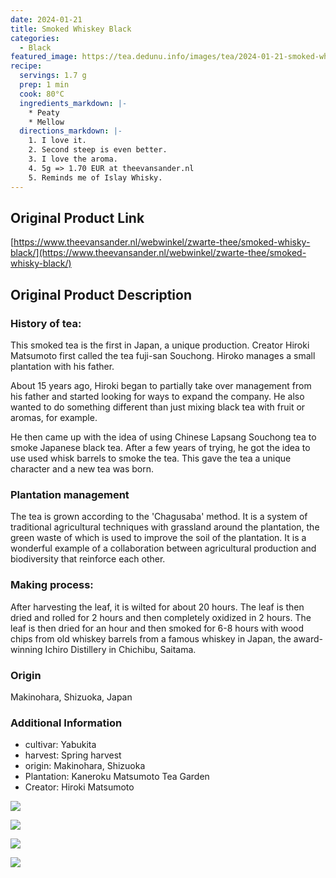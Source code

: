 ```yaml
---
date: 2024-01-21
title: Smoked Whiskey Black
categories:
  - Black
featured_image: https://tea.dedunu.info/images/tea/2024-01-21-smoked-whisky-1.jpg
recipe:
  servings: 1.7 g
  prep: 1 min
  cook: 80°C
  ingredients_markdown: |-
    * Peaty
    * Mellow
  directions_markdown: |-
    1. I love it.
    2. Second steep is even better.
    3. I love the aroma.
    4. 5g => 1.70 EUR at theevansander.nl
    5. Reminds me of Islay Whisky.
---
```


## Original Product Link

[https://www.theevansander.nl/webwinkel/zwarte-thee/smoked-whisky-black/](https://www.theevansander.nl/webwinkel/zwarte-thee/smoked-whisky-black/)

## Original Product Description

### History of tea:

This smoked tea is the first in Japan, a unique production. Creator Hiroki Matsumoto first called the tea fuji-san Souchong. Hiroko manages a small plantation with his father.

About 15 years ago, Hiroki began to partially take over management from his father and started looking for ways to expand the company. He also wanted to do something different than just mixing black tea with fruit or aromas, for example.

He then came up with the idea of ​​using Chinese Lapsang Souchong tea to smoke Japanese black tea. After a few years of trying, he got the idea to use used whisk barrels to smoke the tea. This gave the tea a unique character and a new tea was born.

### Plantation management

The tea is grown according to the 'Chagusaba' method. It is a system of traditional agricultural techniques with grassland around the plantation, the green waste of which is used to improve the soil of the plantation. It is a wonderful example of a collaboration between agricultural production and biodiversity that reinforce each other.

### Making process:

After harvesting the leaf, it is wilted for about 20 hours. The leaf is then dried and rolled for 2 hours and then completely oxidized in 2 hours. The leaf is then dried for an hour and then smoked for 6-8 hours with wood chips from old whiskey barrels from a famous whiskey in Japan, the award-winning Ichiro Distillery in Chichibu, Saitama.

### Origin

Makinohara, Shizuoka, Japan

### Additional Information

* cultivar: Yabukita
* harvest: Spring harvest
* origin: Makinohara, Shizuoka
* Plantation: Kaneroku Matsumoto Tea Garden
* Creator: Hiroki Matsumoto

![](https://tea.dedunu.info/images/tea/2024-01-21-smoked-whisky-2.jpg)

![](https://tea.dedunu.info/images/tea/2024-01-21-smoked-whisky-3.jpg)

![](https://tea.dedunu.info/images/tea/2024-01-21-smoked-whisky-4.jpg)

![](https://tea.dedunu.info/images/tea/2024-01-21-smoked-whisky-5.jpeg)
